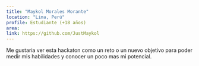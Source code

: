 ```yaml
---
title: "Maykol Morales Morante"
location: "Lima, Perú"
profile: Estudiante (+18 años)
area: 
link: https://github.com/JustMaykol
---
```


Me gustaria ver esta hackaton como un reto o un nuevo objetivo para poder medir mis habilidades y conocer un poco mas mi potencial.